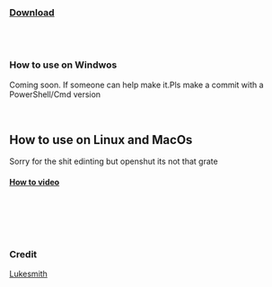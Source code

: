 ### [Download](https://cutt.ly/SzD8XwX)

<br>
<br>


### How to use on Windwos

Coming soon. If someone can help make it.Pls make a commit with a PowerShell/Cmd version

<br>

## How to use on Linux and MacOs

Sorry for the shit edinting but openshut its not that grate 

#### [How to video](https://cutt.ly/TxE2zRb)


<br>
<br>
<br>
<br>

### Credit 

[Lukesmith](https://cutt.ly/TzD8ROH)
